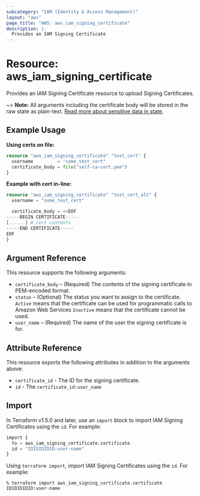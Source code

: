 ```yaml
---
subcategory: "IAM (Identity & Access Management)"
layout: "aws"
page_title: "AWS: aws_iam_signing_certificate"
description: |-
  Provides an IAM Signing Certificate
---
```


# Resource: aws_iam_signing_certificate

Provides an IAM Signing Certificate resource to upload Signing Certificates.

~> **Note:** All arguments including the certificate body will be stored in the raw state as plain-text.
[Read more about sensitive data in state](https://www.terraform.io/docs/state/sensitive-data.html).

## Example Usage

**Using certs on file:**

```terraform
resource "aws_iam_signing_certificate" "test_cert" {
  username         = "some_test_cert"
  certificate_body = file("self-ca-cert.pem")
}
```

**Example with cert in-line:**

```terraform
resource "aws_iam_signing_certificate" "test_cert_alt" {
  username = "some_test_cert"

  certificate_body = <<EOF
-----BEGIN CERTIFICATE-----
[......] # cert contents
-----END CERTIFICATE-----
EOF
}
```

## Argument Reference

This resource supports the following arguments:

* `certificate_body` – (Required) The contents of the signing certificate in PEM-encoded format.
* `status` – (Optional)  The status you want to assign to the certificate. `Active` means that the certificate can be used for programmatic calls to Amazon Web Services `Inactive` means that the certificate cannot be used.
* `user_name` – (Required) The name of the user the signing certificate is for.

## Attribute Reference

This resource exports the following attributes in addition to the arguments above:

* `certificate_id` - The ID for the signing certificate.
* `id` - The `certificate_id:user_name`

## Import

In Terraform v1.5.0 and later, use an `import` block to import IAM Signing Certificates using the `id`. For example:

```terraform
import {
  to = aws_iam_signing_certificate.certificate
  id = "IDIDIDIDID:user-name"
}
```

Using `terraform import`, import IAM Signing Certificates using the `id`. For example:

```console
% terraform import aws_iam_signing_certificate.certificate IDIDIDIDID:user-name
```
